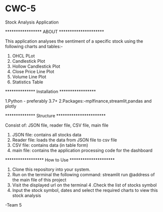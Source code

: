 # CWC-5

Stock Analysis Application 

*****************  ABOUT *********************

This application analyses the sentiment of a specific 
stock using the following charts and tables:-
1. OHCL PLot
2. Candlestick Plot
3. Hollow Candlestick Plot
4. Close Price Line Plot
5. Volume Line Plot
6. Statistics Table


**************  Installation *****************

1.Python - preferably 3.7+
2.Packages:-mplfinance,streamlit,pandas and plotly



************** Structure  ***********************

Consist of: JSON file, reader file, CSV file, main file
1. JSON file: contains all stocks data
2. Reader file: loads the data from JSON file to csv file
3. CSV file: contains data (in table form)
4. main file: contains the application processing code for the dashboard



****************** How to Use *********************

1. Clone this repository into your system. 
2. Run on the terminal the following command: 
    streamlit run @address of the main file of this project
3. Visit the displayed url on the terminal
4 .Check the list of stocks symbol
5. Input the stock symbol, dates and select the required charts to view this stock analysis 

-Team 5
